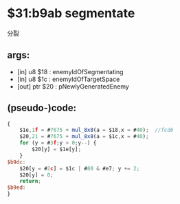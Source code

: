 ﻿
# $31:b9ab segmentate

<summary>分裂</summary>

## args:
+ [in] u8 $18 : enemyIdOfSegmentating
+ [in] u8 $1c : enemyIdOfTargetSpace
+ [out] ptr $20 : pNewlyGeneratedEnemy
## (pseudo-)code:
```js
{
	$1e,1f = #7675 + mul_8x8(a = $18,x = #40);	//fcd6
	$20,21 = #7675 + mul_8x8(a = $1c,x = #40);
	for (y = #3f;y > 0;y--) {	
		$20[y] = $1e[y];
	}
$b9dc:
	$20[y = #2c] = $1c | #80 & #e7; y += 2;
	$20[y] = 0;
	return;
$b9ed:
}
```



